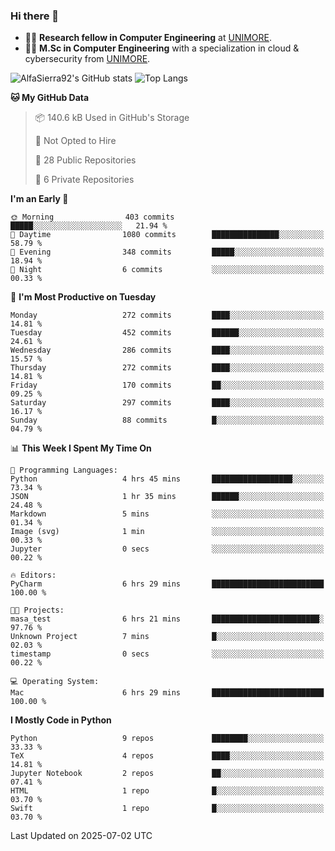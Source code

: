 ### Hi there 👋
- 👨‍💻 **Research fellow in Computer Engineering** at [UNIMORE](https://international.unimore.it/).
- 👨‍🎓 **M.Sc in Computer Engineering** with a specialization in cloud & cybersecurity from [UNIMORE](https://international.unimore.it/).


![AlfaSierra92's GitHub stats](https://github-readme-stats.vercel.app/api?username=AlfaSierra92&theme=nord)
![Top Langs](https://github-readme-stats.vercel.app/api/top-langs/?username=AlfaSierra92&theme=nord&layout=compact)

<!--START_SECTION:waka-->
**🐱 My GitHub Data** 

> 📦 140.6 kB Used in GitHub's Storage 
 > 
> 🚫 Not Opted to Hire
 > 
> 📜 28 Public Repositories 
 > 
> 🔑 6 Private Repositories 
 > 
**I'm an Early 🐤** 

```text
🌞 Morning                403 commits         █████░░░░░░░░░░░░░░░░░░░░   21.94 % 
🌆 Daytime                1080 commits        ███████████████░░░░░░░░░░   58.79 % 
🌃 Evening                348 commits         █████░░░░░░░░░░░░░░░░░░░░   18.94 % 
🌙 Night                  6 commits           ░░░░░░░░░░░░░░░░░░░░░░░░░   00.33 % 
```
📅 **I'm Most Productive on Tuesday** 

```text
Monday                   272 commits         ████░░░░░░░░░░░░░░░░░░░░░   14.81 % 
Tuesday                  452 commits         ██████░░░░░░░░░░░░░░░░░░░   24.61 % 
Wednesday                286 commits         ████░░░░░░░░░░░░░░░░░░░░░   15.57 % 
Thursday                 272 commits         ████░░░░░░░░░░░░░░░░░░░░░   14.81 % 
Friday                   170 commits         ██░░░░░░░░░░░░░░░░░░░░░░░   09.25 % 
Saturday                 297 commits         ████░░░░░░░░░░░░░░░░░░░░░   16.17 % 
Sunday                   88 commits          █░░░░░░░░░░░░░░░░░░░░░░░░   04.79 % 
```


📊 **This Week I Spent My Time On** 

```text
💬 Programming Languages: 
Python                   4 hrs 45 mins       ██████████████████░░░░░░░   73.34 % 
JSON                     1 hr 35 mins        ██████░░░░░░░░░░░░░░░░░░░   24.48 % 
Markdown                 5 mins              ░░░░░░░░░░░░░░░░░░░░░░░░░   01.34 % 
Image (svg)              1 min               ░░░░░░░░░░░░░░░░░░░░░░░░░   00.33 % 
Jupyter                  0 secs              ░░░░░░░░░░░░░░░░░░░░░░░░░   00.22 % 

🔥 Editors: 
PyCharm                  6 hrs 29 mins       █████████████████████████   100.00 % 

🐱‍💻 Projects: 
masa_test                6 hrs 21 mins       ████████████████████████░   97.76 % 
Unknown Project          7 mins              █░░░░░░░░░░░░░░░░░░░░░░░░   02.03 % 
timestamp                0 secs              ░░░░░░░░░░░░░░░░░░░░░░░░░   00.22 % 

💻 Operating System: 
Mac                      6 hrs 29 mins       █████████████████████████   100.00 % 
```

**I Mostly Code in Python** 

```text
Python                   9 repos             ████████░░░░░░░░░░░░░░░░░   33.33 % 
TeX                      4 repos             ████░░░░░░░░░░░░░░░░░░░░░   14.81 % 
Jupyter Notebook         2 repos             ██░░░░░░░░░░░░░░░░░░░░░░░   07.41 % 
HTML                     1 repo              █░░░░░░░░░░░░░░░░░░░░░░░░   03.70 % 
Swift                    1 repo              █░░░░░░░░░░░░░░░░░░░░░░░░   03.70 % 
```




 Last Updated on 2025-07-02 UTC
<!--END_SECTION:waka-->

<!--
**AlfaSierra92/AlfaSierra92** is a ✨ _special_ ✨ repository because its `README.md` (this file) appears on your GitHub profile.

Here are some ideas to get you started:

- 🔭 I’m currently working on ...
- 🌱 I’m currently learning ...
- 👯 I’m looking to collaborate on ...
- 🤔 I’m looking for help with ...
- 💬 Ask me about ...
- 📫 How to reach me: ...
- 😄 Pronouns: ...
- ⚡ Fun fact: ...
-->
